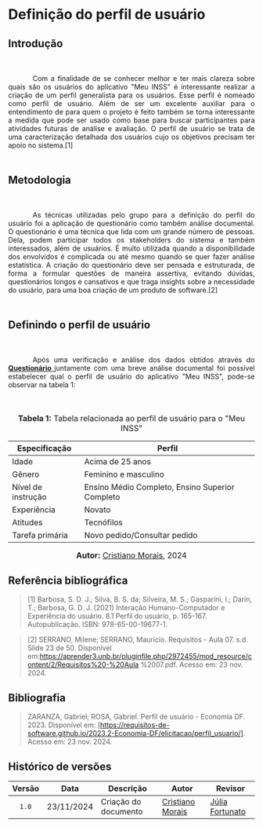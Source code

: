 # Definição do perfil de usuário

## <p style="margin-bottom: 50px;">Introdução</p>

<p style="text-align: justify; text-indent: 50px; margin-bottom: 50px;">Com a finalidade de se conhecer melhor e ter mais clareza sobre quais são os usuários do aplicativo "Meu INSS" é interessante realizar a criação de um perfil generalista para os usuários. Esse perfil é nomeado como perfil de usuário. Além de ser um excelente auxiliar para o entendimento de para quem o projeto é feito também se torna interessante a medida que pode ser usado como base para buscar participantes para atividades futuras de análise e avaliação. O perfil de usuário se trata de uma caracterização detalhada dos usuários cujo os objetivos precisam ter apoio no sistema.[1]</p>

## <p style="margin-bottom: 50px;">Metodologia</p>

<p style="text-align: justify; text-indent: 50px; margin-bottom: 50px;">As técnicas utilizadas pelo grupo para a definição do perfil do usuário foi a aplicação de questionário como também análise documental. O questionário é uma técnica que lida com um grande número de pessoas.
Dela, podem participar todos os stakeholders do sistema e também interessados,
além de usuários. É muito utilizada quando a disponibilidade dos envolvidos é
complicada ou até mesmo quando se quer fazer análise estatística. A criação do
questionário deve ser pensada e estruturada, de forma a formular questões de
maneira assertiva, evitando dúvidas, questionários longos e cansativos e que traga
insights sobre a necessidade do usuário, para uma boa criação de um produto de
software.[2]</p>

## <p style="margin-bottom: 50px;">Definindo o perfil de usuário</p>

<p style="text-align: justify; text-indent: 50px; margin-bottom: 50px;">Após uma verificação e análise dos dados obtidos através do  <b><a href="https://requisitos-de-software.github.io/2024.2-MeuINSS/elicitacao/Questionario/">Questionário </a>
  </b> juntamente com uma breve análise documental foi possível estabelecer qual o perfil de usuário do aplicativo "Meu INSS", pode-se observar na tabela 1: </p>

<div align="center">
<font size="3"><p style="text-align: center"><b>Tabela 1:</b> Tabela relacionada ao perfil de usuário para o "Meu INSS"</p></font>

<table>
  <thead>
    <tr>
      <th>Especificação</th>
      <th>Perfil</th>
    </tr>
  </thead>
  <tbody>
    <tr>
      <td>Idade</td>
      <td>Acima de 25 anos</td>
    </tr>
    <tr>
      <td>Gênero</td>
      <td>Feminino e masculino</td>
    </tr>
    <tr>
      <td>Nível de instrução</td>
      <td>Ensino Médio Completo, Ensino Superior Completo</td>
    </tr>
    <tr>
      <td>Experiência</td>
      <td>Novato</td>
    </tr>
    <tr>
      <td>Atitudes</td>
      <td>Tecnófilos</td>
    </tr>
    <tr>
      <td>Tarefa primária</td>
      <td>Novo pedido/Consultar pedido</td>
    </tr>
  </tbody>
</table>

<font size="3"><p style="text-align: center"><b>Autor:</b> <a href="https://github.com/CristianoMoraiss">Cristiano Morais</a>, 2024</p></font>
</div>


## Referência bibliográfica
> [1] Barbosa, S. D. J.; Silva, B. S. da; Silveira, M. S.; Gasparini, I.; Darin, T.; Barbosa, G. D. J. (2021) Interação Humano-Computador e Experiência do usuário. 8.1 Perfil do usuário, p. 165-167. Autopublicação. ISBN: 978-65-00-19677-1.

> [2] SERRANO, Milene; SERRANO, Maurício. Requisitos - Aula 07. s.d. Slide 23 de 50. Disponível em:https://aprender3.unb.br/pluginfile.php/2972455/mod_resource/content/2/Requisitos%20-%20Aula %2007.pdf. Acesso em: 23 nov. 2024.

## Bibliografia

> ZARANZA, Gabriel; ROSA, Gabriel. Perfil de usuário - Economia DF. 2023. Disponível em: [https://requisitos-de-software.github.io/2023.2-Economia-DF/elicitacao/perfil_usuario/]. Acesso em: 23 nov. 2024.


## Histórico de versões


| Versão | Data       | Descrição                            | Autor                                                 | Revisor                                               |
| :----: | ---------- | ------------------------------------ | ----------------------------------------------------- | ----------------------------------------------------- |
| `1.0`  | 23/11/2024 | Criação do documento                 | [Cristiano Morais](https://github.com/CristianoMoraiss)        |    [Júlia Fortunato](https://github.com/julia-fortunato)     |